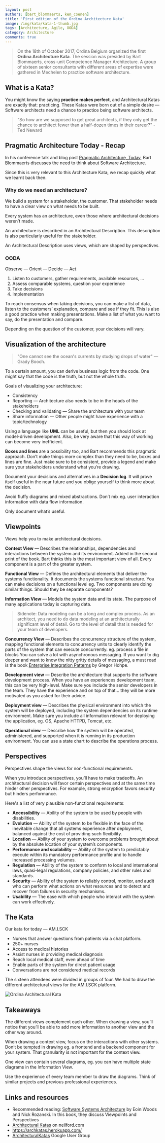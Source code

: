 ```yaml
---
layout: post
authors: [bart_blommaerts, ken_coenen]
title: 'First edition of the Ordina Architecture Kata'
image: /img/kata/kata-1-thumb.jpg
tags: [Architecture, Agile, OODA]
category: Architecture
comments: true
---
```


> On the 18th of October 2017, Ordina Belgium organized the first __Ordina Architecture Kata__.
The session was presided by Bart Blommaerts, cross-unit Competence Manager Architecture.
A group of sixteen senior consultants with different areas of expertise were gathered in Mechelen to practice software architecture.

## What is a Kata?

You might know the saying **practice makes perfect**, and Architectural Katas are exactly that: practicing.
These Katas were born out of a simple desire — Software architects need a chance to practice being software architects.

> "So how are we supposed to get great architects, if they only get the chance to architect fewer than a half-dozen times in their career?" - Ted Neward

## Pragmatic Architecture Today - Recap

In his conference talk and blog post <a href="https://ordina-jworks.github.io/architecture/2017/06/21/pragmatic-architecture-today.html" target="_blank">Pragmatic Architecture, Today</a>, Bart Blommaerts discusses the need to think about Software Architecture. 

Since this is very relevant to this Architecture Kata, we recap quickly what we learnt back then.

### Why do we need an architecture?

We build a system for a stakeholder, the customer.
That stakeholder needs to have a clear view on what needs to be built.

Every system has an architecture, even those where architectural decisions weren’t made.

An architecture is described in an Architectural Description.
This description is also particularly useful for the stakeholder.

An Architectural Description uses views, which are shaped by perspectives.

### OODA

Observe — Orient — Decide — Act
1. Listen to customers, gather requirements, available resources, …
2. Assess comparable systems, question your experience
3. Take decisions
4. Implementation

To reach consensus when taking decisions, you can make a list of data, listen to the customers’ explanation, compare and see if they fit.
This is also a good practice when making presentations.
Make a list of what you want to say, do the presentation and compare.

Depending on the question of the customer, your decisions will vary.

## Visualization of the architecture

> "One cannot see the ocean's currents by studying drops of water" — Grady Booch.

To a certain amount, you can derive business logic from the code.
One might say that the code is the truth, but not the whole truth.

Goals of visualizing your architecture:
 - Consistency
 - Reporting — Architecture also needs to be in the heads of the stakeholders
 - Checking and validating — Share the architecture with your team
 - Share information — Other people might have experience with a topic/technology

Using a language like __UML__ can be useful, but then you should look at model-driven development. Also, be very aware that this way of working can become very inefficient.

__Boxes and lines__ are a possibility too, and Bart recommends this pragmatic approach.
Don’t make things more complex than they need to be, boxes and lines are fine.
Just make sure to be consistent, provide a legend and make sure your stakeholders understand what you’re drawing.

Document your decisions and alternatives in a __Decision log__.
It will prove itself useful in the near future and you oblige yourself to think more about the decision.

Avoid fluffy diagrams and mixed abstractions.
Don’t mix eg. user interaction information with data flow information.

Only document what’s useful.

## Viewpoints

Views help you to make architectural decisions.

__Context View__ — Describes the relationships, dependencies and interactions between the system and its environment.
Added in the second print of the book.
Bart thinks this is the most important view of all.
Every component is a part of the greater system.

__Functional View__ — Defines the architectural elements that deliver the systems functionality.
It documents the systems functional structure.
You can make decisions on a functional level eg. Two components are doing similar things.
Should they be separate components?

__Information View__ — Models the system data and its state.
The purpose of many applications today is capturing data.

> Sidenote: Data modeling can be a long and complex process.
As an architect, you need to do data modeling at an architecturally significant level of detail.
Go to the level of detail that is needed for your team of developers.

__Concurrency View__ — Describes the concurrency structure of the system, mapping functional elements to concurrency units to clearly identify the parts of the system that can execute concurrently. eg. process a file in blocks
You can solve a lot with asynchronous messaging.
If you want to dig deeper and want to know the nitty gritty details of messaging, a must read is the book <a href="https://www.goodreads.com/book/show/85012.Enterprise_Integration_Patterns" target="_blank">Enterprise Integration Patterns</a> by Gregor Hohpe.

__Development view__ — Describe the architecture that supports the software development process.
When you have an experiences development team, this can be very high-level.
Make sure you include the senior developers in the team.
They have the experience and on top of that... they will be more motivated as you asked for their advice.

__Deployment view__ — Describes the physical environment into which the system will be deployed, including the system dependencies on its runtime environment.
Make sure you include all information relevant for deploying the application, eg. OS, Apache HTTPD, Tomcat, etc.

__Operational view__ — Describe how the system will be operated, administered, and supported when it is running in its production environment.
You can use a state chart to describe the operations process.

## Perspectives

Perspectives shape the views for non-functional requirements.

When you introduce perspectives, you’ll have to make tradeoffs.
An architectural decision will favor certain perspectives and at the same time hinder other perspectives.
For example, strong encryption favors security but hinders performance.

Here's a list of very plausible non-functional requirements:
 - __Accessibility__ — Ability of the system to be used by people with disabilities.
 - __Evolution__ — Ability of the system to be flexible in the face of the inevitable change that all systems experience after deployment, balanced against the cost of providing such flexibility.
 - __Location__ — Ability of your system to overcome problems brought about by the absolute location of your system’s components.
 - __Performance and scalability__ — Ability of the system to predictably execute within its mandatory performance profile and to handle increased processing volumes.
 - __Regulation__ — Ability of the system to conform to local and international laws, quasi-legal regulations, company policies, and other rules and standards.
 - __Security__ — Ability of the system to reliably control, monitor, and audit who can perform what actions on what resources and to detect and recover from failures in security mechanisms.
 - __Usability__ — The ease with which people who interact with the system can work effectively.

## The Kata

Our kata for today — AM.I.SCK
 - Nurses that answer questions from patients via a chat platform.
 - 250+ nurses
 - Access to medical histories
 - Assist nurses in providing medical diagnosis
 - Reach local medical staff, even ahead of time
 - Enable parts of the system for direct patient usage
 - Conversations are not considered medical records

 The sixteen attendees were divided in groups of four.
 We had to draw the different architectural views for the AM.I.SCK platform.

<img alt="Ordina Architectural Kata" src="{{ '/img/kata/banner-small.jpg' | prepend: site.baseurl }}" class="image fit" style="margin:0px auto;">

## Takeaways

The different views complement each other.
When drawing a view, you’ll notice that you’ll be able to add more information to another view and the other way around.

When drawing a context view, focus on the interactions with other systems.
Don’t be tempted in drawing eg. a frontend and a backend component for your system.
That granularity is not important for the context view.

One view can contain several diagrams, eg. you can have multiple state diagrams in the Information View.

Use the experience of every team member to draw the diagrams.
Think of similar projects and previous professional experiences.

## Links and resources

- Recommended reading: 
<a href="https://www.goodreads.com/book/show/11686849-software-systems-architecture" target="_blank">Software Systems Architecture</a> by Eoin Woods and Nick Rozanski.
In this book, they discuss Viewpoints and Perspectives
- <a href="http://nealford.com/katas/about.html" target="_blank">Architectural Katas</a> on neilford.com
- <a href="https://archkatas.herokuapp.com/" target="_blank">https://archkatas.herokuapp.com/</a>
- <a href="https://groups.google.com/forum/#!forum/architecturalkatas" target="_blank">ArchitecturalKatas</a> Google User Group


